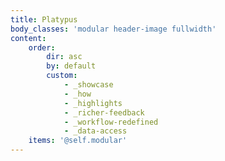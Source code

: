 ```yaml
---
title: Platypus
body_classes: 'modular header-image fullwidth'
content:
    order:
        dir: asc
        by: default
        custom:
            - _showcase
            - _how
            - _highlights
            - _richer-feedback
            - _workflow-redefined
            - _data-access
    items: '@self.modular'
---
```


